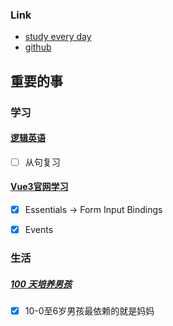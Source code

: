 ### Link
- [study every day](https://github.com/cuixiaorui/study-every-day/issues)
- [github](https://github.com/jtr354)

## 重要的事

### 学习

#### [逻辑英语](https://github.com/JTR354/learn-english)
- [ ] 从句复习

#### [Vue3官网学习](https://github.com/JTR354/learn-vue/tree/main/official-doc)
- [x] Essentials ->  Form Input Bindings
- [x] Events


### 生活
##### [100 天培养男孩](https://github.com/JTR354/raising-boys)
- [x] 10-0至6岁男孩最依赖的就是妈妈